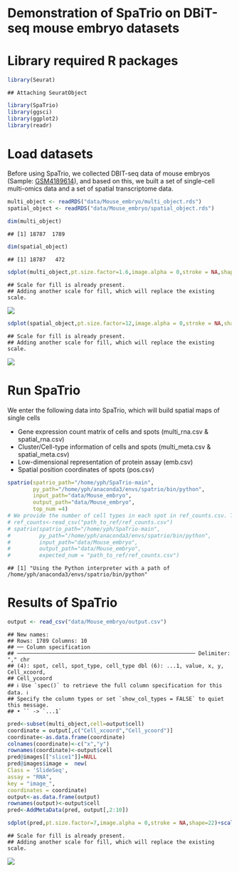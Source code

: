 Demonstration of SpaTrio on DBiT-seq mouse embryo datasets
================

# Library required R packages

``` r
library(Seurat)
```

    ## Attaching SeuratObject

``` r
library(SpaTrio)
library(ggsci)
library(ggplot2)
library(readr)
```

# Load datasets

Before using SpaTrio, we collected DBIT-seq data of mouse embryos
(Sample:
[GSM4189614](https://www.ncbi.nlm.nih.gov/geo/query/acc.cgi?acc=GSM4189614)),
and based on this, we built a set of single-cell multi-omics data and a
set of spatial transcriptome data.

``` r
multi_object <- readRDS("data/Mouse_embryo/multi_object.rds")
spatial_object <- readRDS("data/Mouse_embryo/spatial_object.rds")
```

``` r
dim(multi_object)
```

    ## [1] 18787  1789

``` r
dim(spatial_object)
```

    ## [1] 18787   472

``` r
sdplot(multi_object,pt.size.factor=1.6,image.alpha = 0,stroke = NA,shape=22)+scale_fill_startrek()
```

    ## Scale for fill is already present.
    ## Adding another scale for fill, which will replace the existing scale.

![](Mouse_embryo_files/figure-gfm/unnamed-chunk-5-1.png)<!-- -->

``` r
sdplot(spatial_object,pt.size.factor=12,image.alpha = 0,stroke = NA,shape=22)+scale_fill_manual(values = pal_startrek()(7)[c(1,4,2,3,7,5,6)])
```

    ## Scale for fill is already present.
    ## Adding another scale for fill, which will replace the existing scale.

![](Mouse_embryo_files/figure-gfm/unnamed-chunk-6-1.png)<!-- -->

# Run SpaTrio

We enter the following data into SpaTrio, which will build spatial maps of single cells
 - Gene expression count matrix of cells and spots (multi_rna.csv & spatial_rna.csv)
 - Cluster/Cell-type information of cells and spots (multi_meta.csv & spatial_meta.csv)
 - Low-dimensional representation of protein assay (emb.csv)
 - Spatial position coordinates of spots (pos.csv)

``` r
spatrio(spatrio_path="/home/yph/SpaTrio-main",
        py_path="/home/yph/anaconda3/envs/spatrio/bin/python",
        input_path="data/Mouse_embryo",
        output_path="data/Mouse_embryo",
        top_num =4)
# We provide the number of cell types in each spot in ref_counts.csv. This dataframe can be converted to the number of cells in each spot
# ref_counts<-read_csv("path_to_ref/ref_counts.csv")
# spatrio(spatrio_path="/home/yph/SpaTrio-main",
#         py_path="/home/yph/anaconda3/envs/spatrio/bin/python",
#         input_path="data/Mouse_embryo",
#         output_path="data/Mouse_embryo",
#         expected_num = "path_to_ref/ref_counts.csv")
```

    ## [1] "Using the Python interpreter with a path of /home/yph/anaconda3/envs/spatrio/bin/python"

# Results of SpaTrio

``` r
output <- read_csv("data/Mouse_embryo/output.csv")
```

    ## New names:
    ## Rows: 1789 Columns: 10
    ## ── Column specification
    ## ──────────────────────────────────────────────────────── Delimiter: "," chr
    ## (4): spot, cell, spot_type, cell_type dbl (6): ...1, value, x, y, Cell_xcoord,
    ## Cell_ycoord
    ## ℹ Use `spec()` to retrieve the full column specification for this data. ℹ
    ## Specify the column types or set `show_col_types = FALSE` to quiet this message.
    ## • `` -> `...1`

``` r
pred<-subset(multi_object,cell=output$cell)
coordinate = output[,c("Cell_xcoord","Cell_ycoord")]
coordinate<-as.data.frame(coordinate)
colnames(coordinate)<-c("x","y")
rownames(coordinate)<-output$cell
pred@images[["slice1"]]=NULL
pred@images$image =  new(
Class = 'SlideSeq',
assay = "RNA",
key = "image_",
coordinates = coordinate)
output<-as.data.frame(output)
rownames(output)<-output$cell
pred<-AddMetaData(pred, output[,2:10])
```

``` r
sdplot(pred,pt.size.factor=7,image.alpha = 0,stroke = NA,shape=22)+scale_fill_startrek()
```

    ## Scale for fill is already present.
    ## Adding another scale for fill, which will replace the existing scale.

![](Mouse_embryo_files/figure-gfm/unnamed-chunk-9-1.png)<!-- -->
